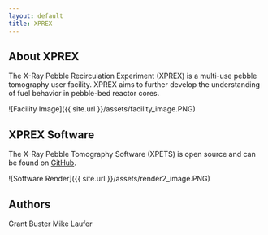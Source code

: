 ```yaml
---
layout: default
title: XPREX
---
```


## About XPREX
The X-Ray Pebble Recirculation Experiment (XPREX) is a multi-use pebble tomography user facility. XPREX aims to further develop the understanding of fuel behavior in pebble-bed reactor cores. 

![Facility Image]({{ site.url }}/assets/facility_image.PNG)

## XPREX Software
The X-Ray Pebble Tomography Software (XPETS) is open source and can be found on [GitHub](https://github.com/ucb-xprex).

![Software Render]({{ site.url }}/assets/render2_image.PNG)

## Authors
Grant Buster
Mike Laufer
